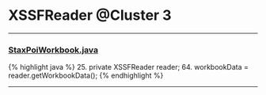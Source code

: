 # XSSFReader @Cluster 3

***

### [StaxPoiWorkbook.java](https://searchcode.com/codesearch/view/95326028/)
{% highlight java %}
25. private XSSFReader reader;
64.     workbookData = reader.getWorkbookData();
{% endhighlight %}

***

